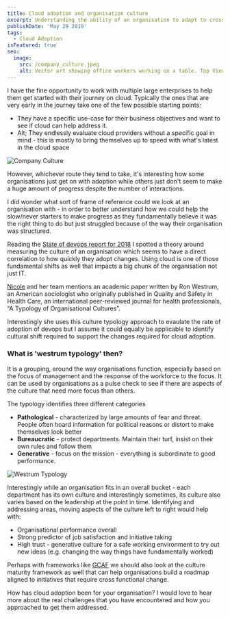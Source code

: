 ```yaml
---
title: Cloud adoption and organisation culture
excerpt: Understanding the ability of an organisation to adapt to cross functional level changes
publishDate: 'May 29 2019'
tags:
  - Cloud Adoption
isFeatured: true
seo:
  image:
    src: /company_culture.jpeg
    alt: Vector art showing office workers working on a table. Top View
---
```



I have the fine opportunity to work with multiple large enterprises to help them get started with their journey on cloud. Typically the ones that are very early in the journey take one of the few possible starting points:
* They have a specific use-case for their business objectives and want to see if cloud can help address it.
* Alt; They endlessly evaluate cloud providers without a specific goal in mind - this is mostly to bring themselves up to speed with what's latest in the cloud space

![Company Culture](/company_culture.jpeg )

However, whichever route they tend to take, it's interesting how some organisations just get on with adoption while others just don't seem to make a huge amount of progress despite the number of interactions.
 
I did wonder what sort of frame of reference could we look at an organisation with - in order to better understand how we could help the slow/never starters to make progress as they fundamentally believe it was the right thing to do but just struggled because of the way their organisation was structured.
 
Reading the [State of devops report for 2018](https://cloudplatformonline.com/2018-state-of-devops.html) I spotted a theory around measuring the culture of an organisation which seems to have a direct correlation to how quickly they adopt changes. Using cloud is one of those fundamental shifts as well that impacts a big chunk of the organisation not just IT.
 
[Nicole](https://www.linkedin.com/in/nicolefv/) and her team mentions an academic paper written by Ron Westrum, an American sociologist who originally published in Quality and Safety in Health Care, an international peer-reviewed journal for health professionals, “A Typology of Organisational Cultures”.
 
Interestingly she uses this culture typology approach to evaulate the rate of adoption of devops but I assume it could equally be applicable to identify cultural shift required to support the changes required for cloud adoption.
 
### What is 'westrum typology' then?
It is a grouping, around the way organisations function, especially based on the focus of management and the response of the workforce to the focus. It can be used by organisations as a pulse check to see if there are aspects of the culture that need more focus than others.
 
The typology identifies three different categories
*  **Pathological** - characterized by large amounts of fear and threat. People often hoard information for political reasons or distort to make themselves look better
*  **Bureaucratic** - protect departments. Maintain their turf, insist on their own rules and follow them
*  **Generative** - focus on the mission - everything is subordinate to good performance.

![Westrum Typology](/img/assets/westrum_typology.png)

Interestingly while an organisation fits in an overall bucket - each department has its own culture and interestingly sometimes, its culture also varies based on the leadership at the point in time. Identifying and addressing areas, moving aspects of the culture left to right would help with:
*  Organisational performance overall
*  Strong predictor of job satisfaction and initiative taking
*  High trust - generative culture for a safe working environment to try out new ideas (e.g. changing the way things have fundamentally worked)
 
Perhaps with frameworks like [GCAF](https://services.google.com/fh/files/misc/adoption_framework_whitepaper_nov12_final.pdf) we should also look at the culture maturity framework as well that can help organisations build a roadmap aligned to initiatives that require cross functional change.
 
How has cloud adoption been for your organisation? I would love to hear more about the real challenges that you have encountered and how you approached to get them addressed.
